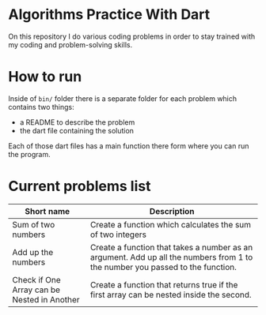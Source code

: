 # Algorithms Practice With Dart

On this repository I do various coding problems in order to stay trained with my coding and problem-solving skills.

# How to run

Inside of `bin/` folder there is a separate folder for each problem which contains two things:

* a README to describe the problem
* the dart file containing the solution

Each of those dart files has a main function there form where you can run the program.

# Current problems list

| Short name  |  Description  | 
|---|---|
| Sum of two numbers  |  Create a function which calculates the sum of two integers |
| Add up the numbers |  Create a function that takes a number as an argument. Add up all the numbers from 1 to the number you passed to the function. |
| Check if One Array can be Nested in Another | Create a function that returns true if the first array can be nested inside the second. |